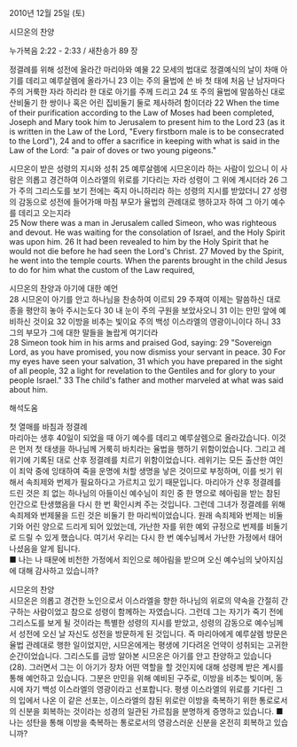 2010년 12월 25일 (토)

시므온의 찬양



누가복음 2:22 - 2:33 / 새찬송가 89 장


정결례를 위해 성전에 올라간 마리아와 예물 
22 모세의 법대로 정결예식의 날이 차매 아기를 데리고 예루살렘에 올라가니 23 이는 주의 율법에 쓴 바 첫 태에 처음 난 남자마다 주의 거룩한 자라 하리라 한 대로 아기를 주께 드리고 24 또 주의 율법에 말씀하신 대로 산비둘기 한 쌍이나 혹은 어린 집비둘기 둘로 제사하려 함이더라 
22 When the time of their purification according to the Law of Moses had been completed, Joseph and Mary took him to Jerusalem to present him to the Lord 23 (as it is written in the Law of the Lord, "Every firstborn male is to be consecrated to the Lord"), 24 and to offer a sacrifice in keeping with what is said in the Law of the Lord: "a pair of doves or two young pigeons."   

시므온이 받은 성령의 지시와 성취 
25 예루살렘에 시므온이라 하는 사람이 있으니 이 사람은 의롭고 경건하여 이스라엘의 위로를 기다리는 자라 성령이 그 위에 계시더라 26 그가 주의 그리스도를 보기 전에는 죽지 아니하리라 하는 성령의 지시를 받았더니 27 성령의 감동으로 성전에 들어가매 마침 부모가 율법의 관례대로 행하고자 하여 그 아기 예수를 데리고 오는지라  
25 Now there was a man in Jerusalem called Simeon, who was righteous and devout. He was waiting for the consolation of Israel, and the Holy Spirit was upon him. 26 It had been revealed to him by the Holy Spirit that he would not die before he had seen the Lord's Christ. 27 Moved by the Spirit, he went into the temple courts. When the parents brought in the child Jesus to do for him what the custom of the Law required,   

시므온의 찬양과 아기에 대한 예언  
28 시므온이 아기를 안고 하나님을 찬송하여 이르되 29 주재여 이제는 말씀하신 대로 종을 평안히 놓아 주시는도다 30 내 눈이 주의 구원을 보았사오니 31 이는 만민 앞에 예비하신 것이요 32 이방을 비추는 빛이요 주의 백성 이스라엘의 영광이니이다 하니 33 그의 부모가 그에 대한 말들을 놀랍게 여기더라   
28 Simeon took him in his arms and praised God, saying: 29 "Sovereign Lord, as you have promised, you now dismiss your servant in peace. 30 For my eyes have seen your salvation, 31 which you have prepared in the sight of all people, 32 a light for revelation to the Gentiles and for glory to your people Israel." 33 The child's father and mother marveled at what was said about him.

해석도움





첫 열매를 바침과 정결례  
마리아는 생후 40일이 되었을 때 아기 예수를 데리고 예루살렘으로 올라갔습니다. 이것은 먼저 첫 태생을 하나님께 거룩히 바치라는 율법을 행하기 위함이었습니다. 그리고 레위기에 기록된 대로 산후 정결례를 치르기 위함이었습니다. 레위기는 모든 출산한 여인이 죄악 중에 잉태하여 죽을 운명에 처할 생명을 낳은 것이므로 부정하며, 이를 씻기 위해서 속죄제와 번제가 필요하다고 가르치고 있기 때문입니다. 마리아가 산후 정결례를 드린 것은 죄 없는 하나님의 아들이신 예수님이 죄인 중 한 명으로 헤아림을 받는 참된 인간으로 탄생했음을 다시 한 번 확인시켜 주는 것입니다. 그런데 그녀가 정결례를 위해 속죄제와 번제물을 드린 것은 비둘기 한 마리씩이었습니다. 원래 속죄제와 번제는 비둘기와 어린 양으로 드리게 되어 있었는데, 가난한 자를 위한 예외 규정으로 번제를 비둘기로 드릴 수 있게 했습니다. 여기서 우리는 다시 한 번 예수님께서 가난한 가정에서 태어나셨음을 알게 됩니다.    
 ■ 나는 나 때문에 비천한 가정에서 죄인으로 헤아림을 받으며 오신 예수님의 낮아지심에 대해 감사하고 있습니까?   

시므온의 찬양   
시므온은 의롭고 경건한 노인으로서 이스라엘을 향한 하나님의 위로의 약속을 간절히 간구하는 사람이었고 참으로 성령이 함께하는 자였습니다. 그런데 그는 자기가 죽기 전에 그리스도를 보게 될 것이라는 특별한 성령의 지시를 받았고, 성령의 감동으로 예수님께서 성전에 오신 날 자신도 성전을 방문하게 된 것입니다. 즉 마리아에게 예루살렘 방문은 율법 관례대로 행한 일이었지만, 시므온에게는 평생에 기다려온 언약이 성취되는 고귀한 순간이었습니다. 그리스도를 금방 알아본 시므온은 아기를 안고 찬양하고 있습니다(28). 그러면서 그는 이 아기가 장차 어떤 역할을 할 것인지에 대해 성령께 받은 계시를 통해 예언하고 있습니다. 그분은 만민을 위해 예비된 구주로, 이방을 비추는 빛이며, 동시에 자기 백성 이스라엘의 영광이라고 선포합니다. 평생 이스라엘의 위로를 기다린 그의 입에서 나온 이 같은 선포는, 이스라엘의 참된 위로란 이방을 축복하기 위한 통로로서의 신분을 회복하는 것이라는 성경의 일관된 가르침을 분명하게 증명하고 있습니다. 
 ■ 나는 성탄을 통해 이방을 축복하는 통로로서의 영광스러운 신분을 온전히 회복하고 있습니까?
